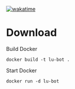 [![wakatime](https://wakatime.com/badge/user/018e4238-1c60-41c8-82e8-2438628f7a3b/project/018e4248-0df9-4879-bddf-716e82ea7df0.svg)](https://wakatime.com/badge/user/018e4238-1c60-41c8-82e8-2438628f7a3b/project/018e4248-0df9-4879-bddf-716e82ea7df0)



# Download

Build Docker
```
docker build -t lu-bot .
```

Start Docker
```
docker run -d lu-bot
```
